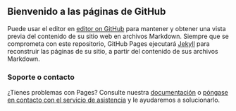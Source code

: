 ## Bienvenido a las páginas de GitHub

Puede usar el editor en [editor on GitHub](https://github.com/javierenzo/darioocedo.github.io/edit/master/docs/index.md) para mantener y obtener una vista previa del contenido de su sitio web en archivos Markdown.
Siempre que se comprometa con este repositorio, GitHub Pages ejecutará [Jekyll](https://jekyllrb.com/) para reconstruir las páginas de su sitio, a partir del contenido de sus archivos Markdown.


### Soporte o contacto

¿Tienes problemas con Pages? Consulte nuestra [documentación](https://docs.github.com/categories/github-pages-basics/) o [póngase en contacto con el servicio de asistencia](https://support.github.com/contact) y le ayudaremos a solucionarlo.
